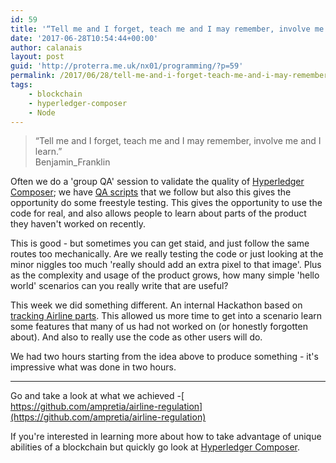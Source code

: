 ```yaml
---
id: 59
title: '“Tell me and I forget, teach me and I may remember, involve me and I learn.”'
date: '2017-06-28T10:54:44+00:00'
author: calanais
layout: post
guid: 'http://proterra.me.uk/nx01/programming/?p=59'
permalink: /2017/06/28/tell-me-and-i-forget-teach-me-and-i-may-remember-involve-me-and-i-learn/
tags:
    - blockchain
    - hyperledger-composer
    - Node
---
```


> “Tell me and I forget, teach me and I may remember, involve me and I learn.”  
>  Benjamin\_Franklin

Often we do a 'group QA' session to validate the quality of [Hyperledger Composer](https://hyperledger.github.io/composer/); we have [QA scripts](https://github.com/hyperledger/composer/blob/master/contrib-notes/release-process/weekly-qa-validation.md) that we follow but also this gives the opportunity do some freestyle testing. This gives the opportunity to use the code for real, and also allows people to learn about parts of the product they haven't worked on recently.

This is good - but sometimes you can get staid, and just follow the same routes too mechanically. Are we really testing the code or just looking at the minor niggles too much 'really should add an extra pixel to that image'. Plus as the complexity and usage of the product grows, how many simple 'hello world' scenarios can you really write that are useful?

This week we did something different. An internal Hackathon based on [tracking Airline parts](https://github.com/hyperledger/composer/wiki/Hackathon-Exercise---Planes-and-Parts). This allowed us more time to get into a scenario learn some features that many of us had not worked on (or honestly forgotten about). And also to really use the code as other users will do.

We had two hours starting from the idea above to produce something - it's impressive what was done in two hours.

- - - - - -

Go and take a look at what we achieved -[ https://github.com/ampretia/airline-regulation](https://github.com/ampretia/airline-regulation)

If you're interested in learning more about how to take advantage of unique abilities of a blockchain but quickly go look at [Hyperledger Composer](https://hyperledger.github.io/composer/index.html).